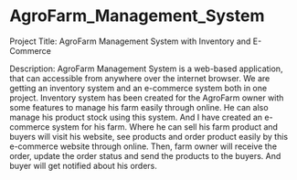 # AgroFarm_Management_System

Project Title: AgroFarm Management System with Inventory and E-Commerce

Description: AgroFarm Management System is a web-based application, that can accessible from anywhere over the internet browser. We are getting an inventory system and an e-commerce system both in one project. Inventory system has been created for the AgroFarm owner with some features to manage his farm easily through online. He can also manage his product stock using this system. And I have created an e-commerce system for his farm. Where he can sell his farm product and buyers will visit his website, see products and order product easily by this e-commerce website through online. Then, farm owner will receive the order, update the order status and send the products to the buyers. And buyer will get notified about his orders.
